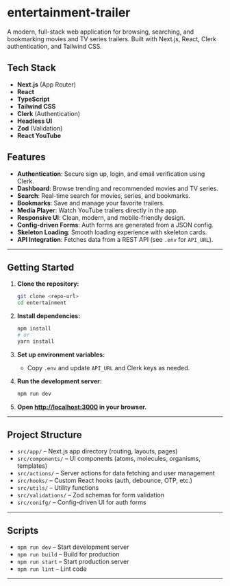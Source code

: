 # entertainment-trailer

A modern, full-stack web application for browsing, searching, and bookmarking
movies and TV series trailers. Built with Next.js, React, Clerk authentication,
and Tailwind CSS.

## Tech Stack

- **Next.js** (App Router)
- **React**
- **TypeScript**
- **Tailwind CSS**
- **Clerk** (Authentication)
- **Headless UI**
- **Zod** (Validation)
- **React YouTube**

## Features

- **Authentication**: Secure sign up, login, and email verification using Clerk.
- **Dashboard**: Browse trending and recommended movies and TV series.
- **Search**: Real-time search for movies, series, and bookmarks.
- **Bookmarks**: Save and manage your favorite trailers.
- **Media Player**: Watch YouTube trailers directly in the app.
- **Responsive UI**: Clean, modern, and mobile-friendly design.
- **Config-driven Forms**: Auth forms are generated from a JSON config.
- **Skeleton Loading**: Smooth loading experience with skeleton cards.
- **API Integration**: Fetches data from a REST API (see `.env` for `API_URL`).

---

## Getting Started

1. **Clone the repository:**

   ```bash
   git clone <repo-url>
   cd entertainment
   ```

2. **Install dependencies:**

   ```bash
   npm install
   # or
   yarn install
   ```

3. **Set up environment variables:**

   - Copy `.env` and update `API_URL` and Clerk keys as needed.

4. **Run the development server:**

   ```bash
   npm run dev
   ```

5. **Open [http://localhost:3000](http://localhost:3000) in your browser.**

---

## Project Structure

- `src/app/` – Next.js app directory (routing, layouts, pages)
- `src/components/` – UI components (atoms, molecules, organisms, templates)
- `src/actions/` – Server actions for data fetching and user management
- `src/hooks/` – Custom React hooks (auth, debounce, OTP, etc.)
- `src/utils/` – Utility functions
- `src/validations/` – Zod schemas for form validation
- `src/conifg/` – Config-driven UI for auth forms

---

## Scripts

- `npm run dev` – Start development server
- `npm run build` – Build for production
- `npm run start` – Start production server
- `npm run lint` – Lint code

---

